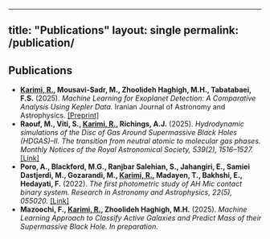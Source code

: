 
---
title: "Publications"
layout: single
permalink: /publication/
---

## Publications

<ul class="fa-ul">


<li>
<i class="fa-li fa fa-file-text"></i>
<b><u>Karimi, R.</u>, Mousavi-Sadr, M., Zhoolideh Haghigh, M.H., Tabatabaei, F.S.</b> (2025).  
<i>Machine Learning for Exoplanet Detection: A Comparative Analysis Using Kepler Data.</i>  
Iranian Journal of Astronomy and Astrophysics.  
<a href="https://arxiv.org/pdf/2508.09689" target="_blank">[Preprint]</a>
</li>

<li>
<i class="fa-li fa fa-file-text"></i>
<b>Raouf, M., Viti, S., <u>Karimi, R.</u>, Richings, A.J.</b> (2025).  
<i>Hydrodynamic simulations of the Disc of Gas Around Supermassive Black Holes (HDGAS)–II.  
The transition from neutral atomic to molecular gas phases.</i>  
<em>Monthly Notices of the Royal Astronomical Society, 539(2), 1516–1527.</em>  
<a href="https://academic.oup.com/mnras/article/539/2/1516/8106597" target="_blank">[Link]</a>
</li>

<li>
<i class="fa-li fa fa-file-text"></i>
<b>Poro, A., Blackford, M.G., Ranjbar Salehian, S., Jahangiri, E., Samiei Dastjerdi, M., Gozarandi, M., <u>Karimi, R.</u>,  
Madayen, T., Bakhshi, E., Hedayati, F.</b> (2022).  
<i>The first photometric study of AH Mic contact binary system.</i>  
<em>Research in Astronomy and Astrophysics, 22(5), 055020.</em>  
<a href="https://www.raa-journal.org/issues/all/2022/v22n5/202203/P020220525480667107946.pdf" target="_blank">[Link]</a>
</li>

<li>
<i class="fa-li fa fa-file-text"></i>
<b>Mazoochi, F., <u>Karimi, R.</u>, Zhoolideh Haghigh, M.H.</b> (2025).  
<i>Machine Learning Approach to Classify Active Galaxies and Predict Mass of their Supermassive Black Hole.</i>  
<em>In preparation.</em>
</li>

</ul>
